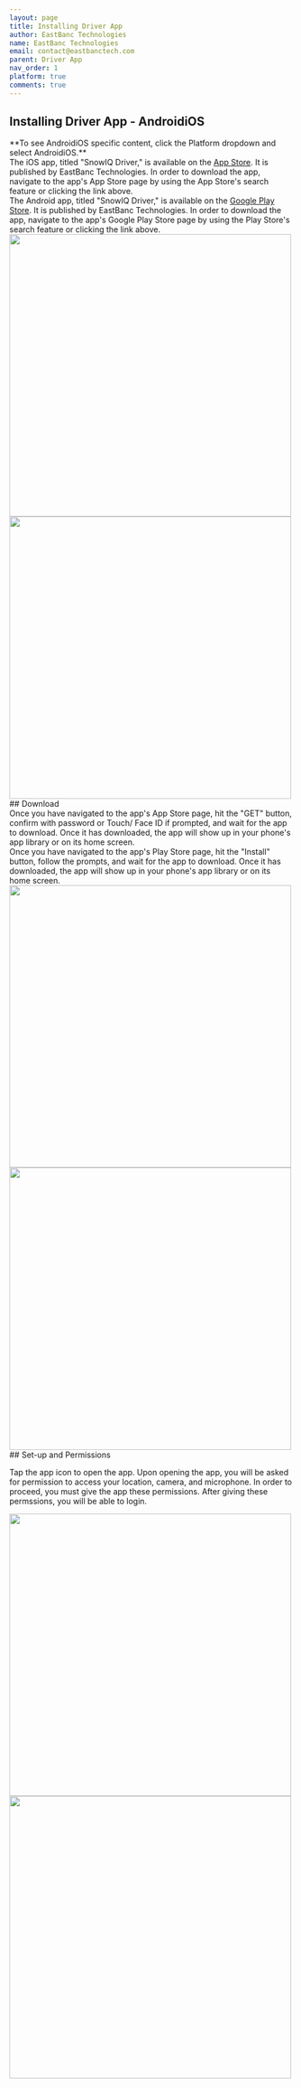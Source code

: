 ```yaml
---
layout: page
title: Installing Driver App
author: EastBanc Technologies
name: EastBanc Technologies
email: contact@eastbanctech.com
parent: Driver App
nav_order: 1
platform: true
comments: true
---
```


<section id="Installing-Driver-App" markdown="1">
<h1>Installing Driver App - <span class="content-android">Android</span><span class="content-ios">iOS</span></h1>
**To see <span class="content-ios">Android</span><span class="content-android">iOS</span> specific content, click the Platform dropdown and select <span class="content-ios">Android</span><span class="content-android">iOS</span>.**

<div class="content-ios">
The iOS app, titled "SnowIQ Driver," is available on the <a href="https://apps.apple.com/us/app/snowiq-driver/id1336056235">App Store</a>. It is published by EastBanc Technologies. In order to download the app, navigate to the app's App Store page by using the App Store's search feature or clicking the link above.
</div>
<div class="content-android">
The Android app, titled "SnowIQ Driver," is available on the <a href="https://play.google.com/store/apps/details?id=com.eastbanctech.transitiq.snowtrax&hl=en_US&gl=US">Google Play Store</a>. It is published by EastBanc Technologies. In order to download the app, navigate to the app's Google Play Store page by using the Play Store's search feature or clicking the link above.
</div>

<img src="images/driver/da-installing-drivers-app/app-store-ios.png" class="ios" width="500" />
<img src="images/driver/da-installing-drivers-app/app-store-android.png" class="android" width="500" />

<section id="Download" markdown="1">
## Download
<div class="content-ios">
Once you have navigated to the app's App Store page, hit the "GET" button, confirm with password or Touch/ Face ID if prompted, and wait for the app to download. Once it has downloaded, the app will show up in your phone's app library or on its home screen.
</div>
<div class="content-android">
Once you have navigated to the app's Play Store page, hit the "Install" button, follow the prompts, and wait for the app to download. Once it has downloaded, the app will show up in your phone's app library or on its home screen.
</div>

<img src="images/driver/da-installing-drivers-app/app-home-screen-ios.png" class="ios" width="500" />
<img src="images/driver/da-installing-drivers-app/app-home-screen-android.png" class="android" width="500" />
</section>

<section id="Set-up-and-Permissions" markdown="1">
## Set-up and Permissions

Tap the app icon to open the app. Upon opening the app, you will be asked for permission to access your location, camera, and microphone. In order to proceed, you must give the app these permissions. After giving these permssions, you will be able to login.

<img src="images/driver/da-installing-drivers-app/app-permissions-ios.png" class="ios" width="500"/>
<img src="images/driver/da-installing-drivers-app/app-permissions-android.png" class="android" width="500"/>
</section>
</section>
